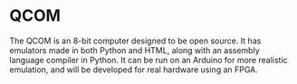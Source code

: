 # QCOM
The QCOM is an 8-bit computer designed to be open source.
It has emulators made in both Python and HTML, along with an assembly language compiler in Python.
It can be run on an Arduino for more realistic emulation, and will be developed for real hardware using an FPGA.
